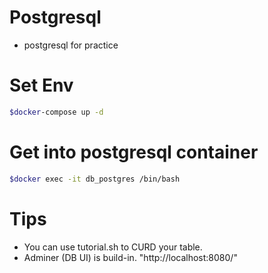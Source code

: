 # Postgresql

- postgresql for practice


# Set Env
```bash
$docker-compose up -d

```

# Get into postgresql container
```bash
$docker exec -it db_postgres /bin/bash
```

# Tips
- You can use tutorial.sh to CURD your table.
- Adminer (DB UI) is build-in. "http://localhost:8080/"
